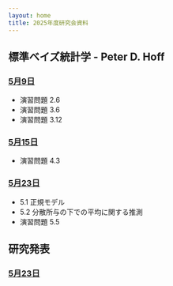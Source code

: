 ```yaml
---
layout: home
title: 2025年度研究会資料
---
```


## 標準ベイズ統計学 - Peter D. Hoff
### [5月9日](0509.html)
- 演習問題 2.6
- 演習問題 3.6
- 演習問題 3.12

### [5月15日](0515.html)
- 演習問題 4.3

### [5月23日](0523a.html)
- 5.1 正規モデル
- 5.2 分散所与の下での平均に関する推測
- 演習問題 5.5

## 研究発表
### [5月23日](0523b.html)
